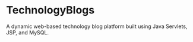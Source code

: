 # TechnologyBlogs
A dynamic web-based technology blog platform built using Java Servlets, JSP, and MySQL. 
